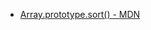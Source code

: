 * [Array.prototype.sort() - MDN](https://developer.mozilla.org/es/docs/Web/JavaScript/Reference/Global_Objects/Array/sort)
 